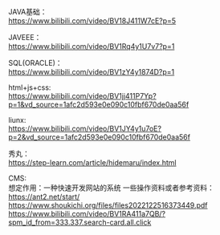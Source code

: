 JAVA基础：<br>
    https://www.bilibili.com/video/BV18J411W7cE?p=5

JAVEEE：<br>
    https://www.bilibili.com/video/BV1Rq4y1U7v7?p=1

SQL(ORACLE)：<br>
    https://www.bilibili.com/video/BV1zY4y1874D?p=1

html+js+css:<br>
    https://www.bilibili.com/video/BV1jj411P7Yp?p=1&vd_source=1afc2d593e0e090c10fbf670de0aa56f

liunx:<br>
    https://www.bilibili.com/video/BV1JY4y1u7oE?p=2&vd_source=1afc2d593e0e090c10fbf670de0aa56f

秀丸：<br>
    https://step-learn.com/article/hidemaru/index.html

CMS:<br>
想定作用：一种快速开发网站的系统
一些操作资料或者参考资料：<br>
    https://ant2.net/start/   <br>
    https://www.shoukichi.org/files/files2022122516373449.pdf  <br>
    https://www.bilibili.com/video/BV1RA411a7QB/?spm_id_from=333.337.search-card.all.click   <br>



